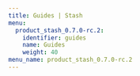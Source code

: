 ```yaml
---
title: Guides | Stash
menu:
  product_stash_0.7.0-rc.2:
    identifier: guides
    name: Guides
    weight: 40
menu_name: product_stash_0.7.0-rc.2
---
```


